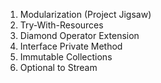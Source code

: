 
1. Modularization (Project Jigsaw)
2. Try-With-Resources
3. Diamond Operator Extension
4. Interface Private Method
5. Immutable Collections
6. Optional to Stream